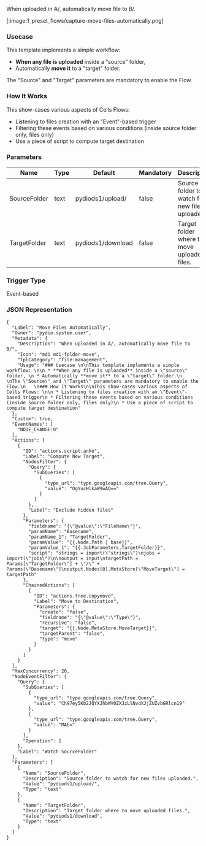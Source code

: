
When uploaded in A/, automatically move file to B/.

[:image:1_preset_flows/capture-move-files-automatically.png]

### Usecase 

This template implements a simple workflow: 

 * **When any file is uploaded** inside a "source" folder, 
 * Automatically **move it** to a "target" folder.
   
The "Source" and "Target" parameters are mandatory to enable the Flow.
   
### How It Works

This show-cases various aspects of Cells Flows: 

 * Listening to files creation with an "Event"-based trigger
 * Filtering these events based on various conditions (inside source folder only, files only)
 * Use a piece of script to compute target destination

### Parameters

|Name|Type|Default|Mandatory|Description|
|----|----|-------|---------|-----------|
|SourceFolder|text|pydiods1/upload/|false|Source folder to watch for new files uploaded.|
|TargetFolder|text|pydiods1/download|false|Target folder where to move uploaded files.|



### Trigger Type
Event-based

### JSON Representation

```
{
  "Label": "Move Files Automatically",
  "Owner": "pydio.system.user",
  "Metadata": {
    "Description": "When uploaded in A/, automatically move file to B/",
    "Icon": "mdi mdi-folder-move",
    "TplCategory": "file-management",
    "Usage": "### Usecase \n\nThis template implements a simple workflow: \n\n * **When any file is uploaded** inside a \"source\" folder, \n * Automatically **move it** to a \"target\" folder.\n   \nThe \"Source\" and \"Target\" parameters are mandatory to enable the Flow.\n   \n### How It Works\n\nThis show-cases various aspects of Cells Flows: \n\n * Listening to files creation with an \"Event\"-based trigger\n * Filtering these events based on various conditions (inside source folder only, files only)\n * Use a piece of script to compute target destination"
  },
  "Custom": true,
  "EventNames": [
    "NODE_CHANGE:0"
  ],
  "Actions": [
    {
      "ID": "actions.script.anko",
      "Label": "Compute New Target",
      "NodesFilter": {
        "Query": {
          "SubQueries": [
            {
              "type_url": "type.googleapis.com/tree.Query",
              "value": "OgYucHlkaW9wAQ=="
            }
          ]
        },
        "Label": "Exclude hidden files"
      },
      "Parameters": {
        "fieldname": "{\"@value\":\"FileName\"}",
        "paramName": "Basename",
        "paramName_1": "TargetFolder",
        "paramValue": "{{.Node.Path | base}}",
        "paramValue_1": "{{.JobParameters.TargetFolder}}",
        "script": "strings = import(\"strings\")\njobs = import(\"jobs\")\n\noutput = input\ntargetPath = Params[\"TargetFolder\"] + \"/\" + Params[\"Basename\"]\noutput.Nodes[0].MetaStore[\"MoveTarget\"] = targetPath"
      },
      "ChainedActions": [
        {
          "ID": "actions.tree.copymove",
          "Label": "Move to Destination",
          "Parameters": {
            "create": "false",
            "fieldname": "{\"@value\":\"Type\"}",
            "recursive": "false",
            "target": "{{.Node.MetaStore.MoveTarget}}",
            "targetParent": "false",
            "type": "move"
          }
        }
      ]
    }
  ],
  "MaxConcurrency": 20,
  "NodeEventFilter": {
    "Query": {
      "SubQueries": [
        {
          "type_url": "type.googleapis.com/tree.Query",
          "value": "Ch97ey5Kb2JQYXJhbWV0ZXJzLlNvdXJjZUZvbGRlcn19"
        },
        {
          "type_url": "type.googleapis.com/tree.Query",
          "value": "MAE="
        }
      ],
      "Operation": 1
    },
    "Label": "Watch SourceFolder"
  },
  "Parameters": [
    {
      "Name": "SourceFolder",
      "Description": "Source folder to watch for new files uploaded.",
      "Value": "pydiods1/upload/",
      "Type": "text"
    },
    {
      "Name": "TargetFolder",
      "Description": "Target folder where to move uploaded files.",
      "Value": "pydiods1/download",
      "Type": "text"
    }
  ]
}
```
